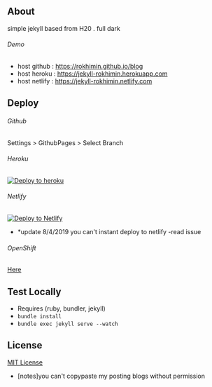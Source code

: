 
## About
simple jekyll based from H20 . full dark

###### Demo
- host github : https://rokhimin.github.io/blog
- host heroku : https://jekyll-rokhimin.herokuapp.com
- host netlify : https://jekyll-rokhimin.netlify.com

## Deploy

###### Github
Settings > GithubPages > Select Branch

###### Heroku
[![Deploy to heroku](https://www.herokucdn.com/deploy/button.png)](https://dashboard.heroku.com/new?button-url=https://github.com/rokhimin/blog/tree/deploy_heroku&template=https://github.com/rokhimin/blog/tree/deploy_heroku) 

###### Netlify
 [![Deploy to Netlify](https://www.netlify.com/img/deploy/button.svg)](https://app.netlify.com/start/deploy?repository=https://github.com/rokhimin/blog/tree/deploy_netlify)
- *update 8/4/2019 you can't instant deploy to netlify -read issue

###### OpenShift
[Here](https://github.com/rokhimin/blog/tree/deploy_openshift)

## Test Locally
- Requires (ruby, bundler, jekyll)
- `bundle install`
- `bundle exec jekyll serve --watch`

## License
[MIT License](https://github.com/rokhimin/blog/blob/master/LICENSE)
- [notes]you can't copypaste my posting blogs without permission 

